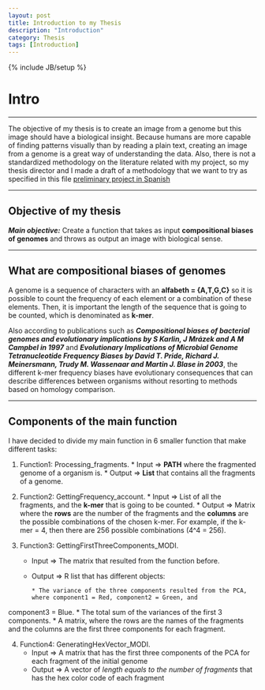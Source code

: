 ```yaml
---
layout: post
title: Introduction to my Thesis
description: "Introduction"
category: Thesis
tags: [Introduction]
---
```

{% include JB/setup %}

# Intro

------

The objective of my thesis is to create an image from a genome but this image should have a biological insight. Because humans are more capable of finding patterns visually than by reading a plain text, creating an image from a genome is a great way of understanding the data. Also, there is not a standardized methodology on the literature related with my project, so my thesis director and I made a draft of a methodology that we want to try as specified in this file [preliminary project in Spanish](/Additional_material/Preliminary_Project_Camila_Martinez.docx)

------

## Objective of my thesis

**_Main objective:_** Create a function that takes as input **compositional biases of genomes** and throws as output an image with biological sense.

------

## What are compositional biases of genomes

A genome is a sequence of characters with an **alfabeth = {A,T,G,C}** so it is possible to count the frequency of each element or a combination of these elements. Then, it is important the length of the sequence that is going to be counted, which is denominated as **k-mer**. 

Also according to publications such as **_Compositional biases of bacterial genomes and evolutionary implications by S  Karlin, J Mrázek and A M Campbel in 1997_** and **_Evolutionary Implications of Microbial Genome Tetranucleotide Frequency Biases by David T. Pride, Richard J. Meinersmann, Trudy M. Wassenaar and Martin J. Blase in 2003_**, the different k-mer frequency biases have evolutionary consequences that can describe differences between organisms without resorting to methods based on homology comparison. 

------

## Components of the main function

I have decided to divide my main function in 6 smaller function that make different tasks:

1. Function1: Processing_fragments.
       * Input => **PATH** where the fragmented genome of a organism is.
       * Output => **List** that contains all the fragments of a genome.

2. Function2: GettingFrequency_account.
       * Input => List of all the fragments, and the **k-mer** that is going to be counted.
       * Output => Matrix where the **rows** are the number of the fragments and the **columns** are the possible combinations of the chosen k-mer. For example, if the k-mer = 4, then there are 256 possible combinations (4^4 = 256).

3. Function3: GettingFirstThreeComponents_MODI.
      * Input => The matrix that resulted from the function before.
      * Output => R list that has different objects:

            * The variance of the three components resulted from the PCA, where component1 = Red, component2 = Green, and
  component3 = Blue.
            * The total sum of the variances of the first 3 components.
            * A matrix, where the rows are the names of the fragments and the columns are the first three components for each fragment.

4. Function4: GeneratingHexVector_MODI.
      * Input => A matrix that has the first three components of the PCA for each fragment of the initial genome
      * Output => A vector of _length equals to the number of fragments_ that has the hex color code of each fragment












